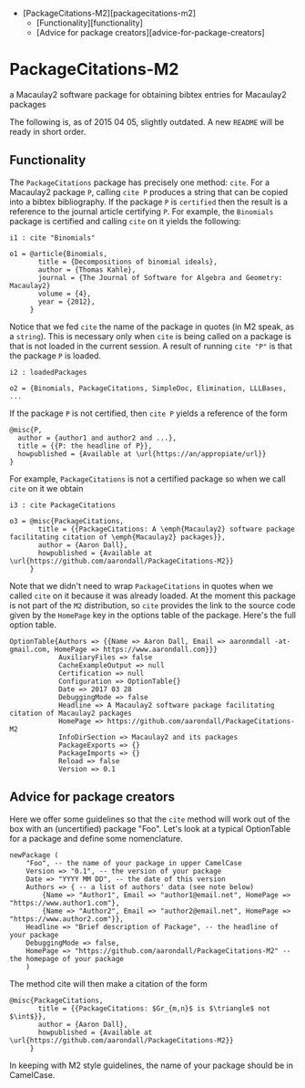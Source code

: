 <!-- MarkdownTOC -->

- [PackageCitations-M2][packagecitations-m2]
	- [Functionality][functionality]
	- [Advice for package creators][advice-for-package-creators]

<!-- /MarkdownTOC -->

<a name="packagecitations-m2"></a>
# PackageCitations-M2
a Macaulay2 software package for obtaining bibtex entries for Macaulay2 packages

The following is, as of 2015 04 05, slightly outdated. A new `README` will be ready in short order.

<a name="functionality"></a>
## Functionality ##
The `PackageCitations` package has precisely one method: `cite`. For a Macaulay2 package `P`, calling `cite P` produces a string that can be copied into a bibtex bibliography. If the package `P` is `certified` then the result is a reference to the journal article certifying `P`. For example, the `Binomials` package is certified and calling `cite` on it yields the following:

	i1 : cite "Binomials"

	o1 = @article{Binomials,
	       title = {Decompositions of binomial ideals},
	       author = {Thomas Kahle},
	       journal = {The Journal of Software for Algebra and Geometry: Macaulay2}
	       volume = {4},
	       year = {2012},
	     }

Notice that we fed `cite` the name of the package in quotes (in M2 speak, as a `string`). This is necessary only when `cite` is being called on a package is that is not loaded in the current session. A result of running `cite "P"` is that the package `P` is loaded.

	i2 : loadedPackages

	o2 = {Binomials, PackageCitations, SimpleDoc, Elimination, LLLBases, ...

If the package `P` is not certified, then `cite P` yields a reference of the form

	@misc{P,
	  author = {author1 and author2 and ...},
	  title = {{P: the headline of P}},
	  howpublished = {Available at \url{https://an/appropiate/url}}
	}

For example, `PackageCitations` is not a certified package so when we call `cite` on it we obtain

	i3 : cite PackageCitations

	o3 = @misc{PackageCitations,
	       title = {{PackageCitations: A \emph{Macaulay2} software package facilitating citation of \emph{Macaulay2} packages}},
	       author = {Aaron Dall},
	       howpublished = {Available at \url{https://github.com/aarondall/PackageCitations-M2}}
	     }

Note that we didn't need to wrap `PackageCitations` in quotes when we called `cite` on it because it was already loaded. At the moment this package is not part of the `M2` distribution, so `cite` provides the link to the source code given by the `HomePage` key in the options table of the package. Here's the full option table.

	OptionTable{Authors => {{Name => Aaron Dall, Email => aaronmdall -at- gmail.com, HomePage => https://www.aarondall.com}}}
	            AuxiliaryFiles => false
	            CacheExampleOutput => null
	            Certification => null
	            Configuration => OptionTable{}
	            Date => 2017 03 28
	            DebuggingMode => false
	            Headline => A Macaulay2 software package facilitating citation of Macaulay2 packages
	            HomePage => https://github.com/aarondall/PackageCitations-M2
	            InfoDirSection => Macaulay2 and its packages
	            PackageExports => {}
	            PackageImports => {}
	            Reload => false
	            Version => 0.1


<a name="advice-for-package-creators"></a>
## Advice for package creators ##

Here we offer some guidelines so that the `cite` method will work out of the box with an (uncertified) package "Foo". Let's look at a typical OptionTable for a package and define some nomenclature.

    newPackage (
        "Foo", -- the name of your package in upper CamelCase
        Version => "0.1", -- the version of your package
        Date => "YYYY MM DD", -- the date of this version
        Authors => { -- a list of authors' data (see note below)
            {Name => "Author1", Email => "author1@email.net", HomePage => "https://www.author1.com"},
            {Name => "Author2", Email => "author2@email.net", HomePage => "https://www.author2.com"}},
        Headline => "Brief description of Package", -- the headline of your package
        DebuggingMode => false,
        HomePage => "https://github.com/aarondall/PackageCitations-M2" -- the homepage of your package
        )

The method cite will then make a citation of the form

    @misc{PackageCitations,
           title = {{PackageCitations: $Gr_{m,n}$ is $\triangle$ not $\int$}},
           author = {Aaron Dall},
           howpublished = {Available at \url{https://github.com/aarondall/PackageCitations-M2}}
         }

In keeping with M2 style guidelines, the name of your package should be in CamelCase.

